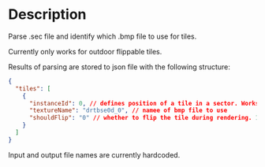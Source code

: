 # Description

Parse .sec file and identify which .bmp file to use for tiles.

Currently only works for outdoor flippable tiles.

Results of parsing are stored to json file with the following structure:

```json
{
  "tiles": [
    {
      "instanceId": 0, // defines position of a tile in a sector. Works similarly to WorldEd where tiles stored as contiguous columns
      "textureName": "drtbse0d_0", // namee of bmp file to use
      "shouldFlip": "0" // whether to flip the tile during rendering. 1 - true, 0 - false 
    }
  ]
}
```

Input and output file names are currently hardcoded.
